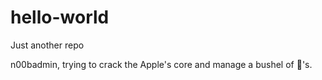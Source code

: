 # hello-world
Just another repo

n00badmin, trying to crack the Apple's core and manage a bushel of 🍎's. 
